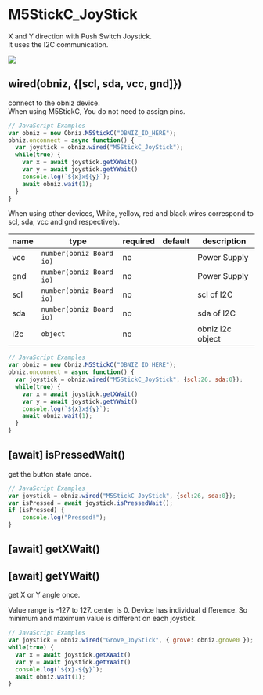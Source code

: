 # M5StickC_JoyStick

X and Y direction with Push Switch Joystick.  
It uses the I2C communication.  

![](./image.jpg)

## wired(obniz, {[scl, sda, vcc, gnd]})

connect to the obniz device.  
When using M5StickC, You do not need to assign pins. 

```javascript
// JavaScript Examples
var obniz = new Obniz.M5StickC("OBNIZ_ID_HERE");
obniz.onconnect = async function() {
  var joystick = obniz.wired("M5StickC_JoyStick");
  while(true) {
    var x = await joystick.getXWait()
    var y = await joystick.getYWait()
    console.log(`${x}x${y}`);
    await obniz.wait(1);
  }
}
```


When using other devices, White, yellow, red and black wires correspond to scl, sda, vcc and gnd respectively.  



name | type | required | default | description
--- | --- | --- | --- | ---
vcc | `number(obniz Board io)` | no |  &nbsp; | Power Supply
gnd | `number(obniz Board io)` | no |  &nbsp; | Power Supply
scl | `number(obniz Board io)` | no |  &nbsp; | scl of I2C
sda | `number(obniz Board io)` | no | &nbsp;  | sda of I2C
i2c | `object` | no | &nbsp;  | obniz i2c object

```javascript
// JavaScript Examples
var obniz = new Obniz.M5StickC("OBNIZ_ID_HERE");
obniz.onconnect = async function() {
  var joystick = obniz.wired("M5StickC_JoyStick", {scl:26, sda:0});
  while(true) {
    var x = await joystick.getXWait()
    var y = await joystick.getYWait()
    console.log(`${x}x${y}`);
    await obniz.wait(1);
  }
}
```


## [await] isPressedWait()
get the button state once.   

```javascript
// JavaScript Examples
var joystick = obniz.wired("M5StickC_JoyStick", {scl:26, sda:0});
var isPressed = await joystick.isPressedWait();
if (isPressed) {
    console.log("Pressed!");
}
```


## [await] getXWait()
## [await] getYWait()

get X or Y angle once.

Value range is -127 to 127. center is 0. Device has individual difference. So minimum and maximum value is different on each joystick.

```javascript
// JavaScript Examples
var joystick = obniz.wired("Grove_JoyStick", { grove: obniz.grove0 });
while(true) {
  var x = await joystick.getXWait()
  var y = await joystick.getYWait()
  console.log(`${x}-${y}`);
  await obniz.wait(1);
}
```